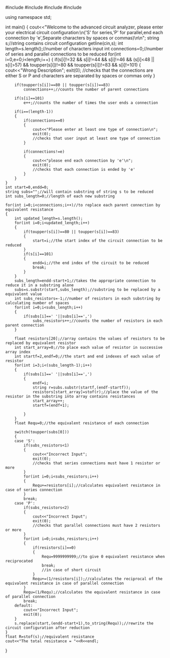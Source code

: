 #include<iostream>
#include<string>
#include<cmath>
#include<cctype>


using namespace std;


int main()
{
    cout<<"Welcome to the advanced circuit analyzer, please enter your electrical circuit configuration:\n('S' for series,'P' for parallel,end each connection by 'e',Separate characters by spaces or commas)\n\n";
    string s;//string contains circuit configuration
    getline(cin,s);
    int length=s.length();//number of characters input
    int connections=0;//number of series and parallel connections to be reduced
    for(int i=0,e=0;i<length;i++)
    {
        if(s[i]!=32 && s[i]!=44 && s[i]!=46 && (s[i]<48 || s[i]>57) && toupper(s[i])!=80 && toupper(s[i])!=83 && s[i]!=101)
        {
            cout<<"Wrong Description";
            exit(0);
            //checks that the connections are either S or P and characters are separated by spaces or commas only
        }

        if(toupper(s[i])==80 || toupper(s[i])==83)
            connections++;//counts the number of parent connections

        if(s[i]==101)
            e++;//counts the number of times the user ends a connection

        if(i==(length-1))
        {
            if(connections==0)
            {
                cout<<"Please enter at least one type of connection\n";
                exit(0);
                //checks that user input at least one type of connection
            }

            if(connections!=e)
            {
                cout<<"please end each connection by 'e'\n";
                exit(0);
                //checks that each connection is ended by 'e'
            }
        }
    }
    int start=0,endd=0;
    string subs="";//will contain substring of string s to be reduced
    int subs_length=0;//length of each new substring

    for(int i=0;i<connections;i++)//to replace each parent connection by equivalent resistance
    {
        int updated_length=s.length();
        for(int i=0;i<updated_length;i++)
        {
            if(toupper(s[i])==80 || toupper(s[i])==83)
            {
                start=i;//the start index of the circuit connection to be reduced
            }
            if(s[i]==101)
            {
                endd=i;//the end index of the circuit to be reduced
                break;
            }
        }
        subs_length=endd-start+1;//takes the appropriate connection to reduce it in a substring alone
        subs=s.substr(start,subs_length);//substring to be replaced by a equivalent value
        int subs_resistors=-1;//number of resistors in each substring by calculating number of spaces
        for(int i=0;i<subs_length;i++)
        {
            if(subs[i]==' '||subs[i]==',')
                subs_resistors++;//counts the number of resistors in each parent connection
        }

        float resistors[20];//array contains the values of resistors to be replaced by equivalent resistor
        int start_array=0;//to place each value of resistor in successive array index
        int startf=2,endf=0;//the start and end indexes of each value of resistor
        for(int i=3;i<(subs_length-1);i++)
        {
            if(subs[i]==' '||subs[i]==',')
            {
                endf=i;
                string r=subs.substr(startf,(endf-startf));
                resistors[start_array]=stof(r);//place the value of the resistor in the substring into array contains resistances
                start_array++;
                startf=(endf+1);

            }
        }
        float Requ=0;//the equivalent resistance of each connection

        switch(toupper(subs[0]))
        {
        case 'S':
            if(subs_resistors<1)
            {
                cout<<"Incorrect Input";
                exit(0);
                //checks that series connections must have 1 resistor or more
            }
            for(int i=0;i<subs_resistors;i++)
            {
                Requ+=resistors[i];//calculates equivalent resistance in case of series connection
            }
            break;
        case 'P':
            if(subs_resistors<2)
            {
                cout<<"Incorrect Input";
                exit(0);
                //checks that parallel connections must have 2 resistors or more
            }
            for(int i=0;i<subs_resistors;i++)
            {
                if(resistors[i]==0)
                {
                    Requ=9999999999;//to give 0 equivalent resistance when reciprocated
                    break;
                    //in case of short circuit
                }
                Requ+=(1/resistors[i]);//calculates the reciprocal of the equivalent resistance in case of parallel connection
            }
            Requ=(1/Requ);//calculates the equivalent resistance in case of parallel connection
            break;
        default:
            cout<<"Incorrect Input";
            exit(0);
        }
        s.replace(start,(endd-start+1),to_string(Requ));//rewrite the circuit configuration after reduction
    }
    float R=stof(s);//equivalent resistance
    cout<<"The total resistance = "<<R<<endl;

}



<!---
MuhammedMekawy/MuhammedMekawy is a ✨ special ✨ repository because its `README.md` (this file) appears on your GitHub profile.
You can click the Preview link to take a look at your changes.
--->
